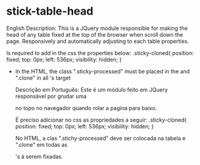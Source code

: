 # stick-table-head

English Description:
This is a JQuery module responsible for making the head of any table fixed at the top of the browser when scroll down the page.
Responsively and automatically adjusting to each table properties.

Is required to add in the css the properties below:
 .sticky-cloned{ position: fixed; top: 0px; left:
 536px; visibility: hidden; }
 
- In the HTML, the class ".sticky-processed" must be placed in the <table> and ".clone" in all <thead>'s target

Descrição em Português:
Este é um módulo feito em JQuery responsável por grudar uma <thead> no topo no navegador quando rolar a pagina para baixo.

É preciso adicionar no css as propriedades a seguir:
 .sticky-cloned{ position: fixed; top: 0px; left:
 536px; visibility: hidden; }

No HTML, a clas ".stichy-processed" deve ser colocada na tabela e ".clone" em todas as <thead>'s à serem fixadas.
